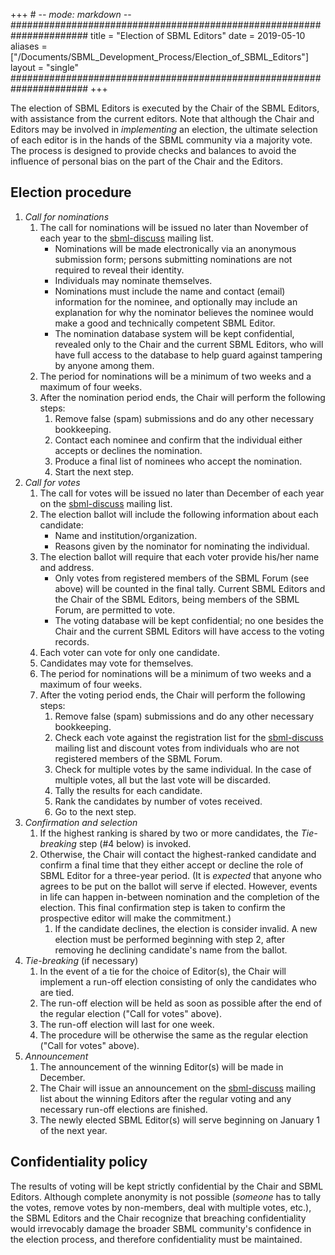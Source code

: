 +++ # -*- mode: markdown -*-
######################################################################
title  = "Election of SBML Editors"
date   = 2019-05-10
aliases = ["/Documents/SBML_Development_Process/Election_of_SBML_Editors"]
layout = "single"
######################################################################
+++

The election of SBML Editors is executed by the Chair of the
SBML Editors, with assistance from the current editors. Note that
although the Chair and Editors may be involved in *implementing* an
election, the ultimate selection of each editor is in the hands of the
SBML community via a majority vote. The process is designed to provide
checks and balances to avoid the influence of personal bias on the part
of the Chair and the Editors.

## Election procedure

1.  *Call for nominations*
    1.  The call for nominations will be issued no later than November
        of each year to the [sbml-discuss](http://sbml.org/Forums)
        mailing list.
          - Nominations will be made electronically via an anonymous
            submission form; persons submitting nominations are not
            required to reveal their identity.
          - Individuals may nominate themselves.
          - Nominations must include the name and contact (email)
            information for the nominee, and optionally may include an
            explanation for why the nominator believes the nominee would
            make a good and technically competent SBML Editor.
          - The nomination database system will be kept confidential,
            revealed only to the Chair and the current SBML Editors, who
            will have full access to the database to help guard against
            tampering by anyone among them.
    2.  The period for nominations will be a minimum of two weeks and a
        maximum of four weeks.
    3.  After the nomination period ends, the Chair will perform the
        following steps:
        1.  Remove false (spam) submissions and do any other necessary
            bookkeeping.
        2.  Contact each nominee and confirm that the individual either
            accepts or declines the nomination.
        3.  Produce a final list of nominees who accept the nomination.
        4.  Start the next step.
2.  *Call for votes*
    1.  The call for votes will be issued no later than December of each
        year on the [sbml-discuss](http://sbml.org/Forums) mailing list.
    2.  The election ballot will include the following information about
        each candidate:
          - Name and institution/organization.
          - Reasons given by the nominator for nominating the
            individual.
    3.  The election ballot will require that each voter provide his/her
        name and address.
          - Only votes from registered members of the SBML Forum (see
            above) will be counted in the final tally. Current SBML
            Editors and the Chair of the SBML Editors, being members of
            the SBML Forum, are permitted to vote.
          - The voting database will be kept confidential; no one
            besides the Chair and the current SBML Editors will have
            access to the voting records.
    4.  Each voter can vote for only one candidate.
    5.  Candidates may vote for themselves.
    6.  The period for nominations will be a minimum of two weeks and a
        maximum of four weeks.
    7.  After the voting period ends, the Chair will perform the
        following steps:
        1.  Remove false (spam) submissions and do any other necessary
            bookkeeping.
        2.  Check each vote against the registration list for the
            [sbml-discuss](http://sbml.org/Forums) mailing list and
            discount votes from individuals who are not registered
            members of the SBML Forum.
        3.  Check for multiple votes by the same individual. In the case
            of multiple votes, all but the last vote will be discarded.
        4.  Tally the results for each candidate.
        5.  Rank the candidates by number of votes received.
        6.  Go to the next step.
3.  *Confirmation and selection*
    1.  If the highest ranking is shared by two or more candidates, the
        *Tie-breaking* step (\#4 below) is invoked.
    2.  Otherwise, the Chair will contact the highest-ranked candidate
        and confirm a final time that they either accept or decline the
        role of SBML Editor for a three-year period. (It is *expected*
        that anyone who agrees to be put on the ballot will serve if
        elected. However, events in life can happen in-between
        nomination and the completion of the election. This final
        confirmation step is taken to confirm the prospective editor
        will make the commitment.)
        1.  If the candidate declines, the election is consider invalid.
            A new election must be performed beginning with step 2,
            after removing he declining candidate's name from the
            ballot.
4.  *Tie-breaking* (if necessary)
    1.  In the event of a tie for the choice of Editor(s), the Chair
        will implement a run-off election consisting of only the
        candidates who are tied.
    2.  The run-off election will be held as soon as possible after the
        end of the regular election ("Call for votes" above).
    3.  The run-off election will last for one week.
    4.  The procedure will be otherwise the same as the regular election
        ("Call for votes" above).
5.  *Announcement*
    1.  The announcement of the winning Editor(s) will be made in
        December.
    2.  The Chair will issue an announcement on the
        [sbml-discuss](http://sbml.org/Forums) mailing list about the
        winning Editors after the regular voting and any necessary
        run-off elections are finished.
    3.  The newly elected SBML Editor(s) will serve beginning on January
        1 of the next year.

## Confidentiality policy

The results of voting will be kept strictly confidential by the Chair
and SBML Editors. Although complete anonymity is not possible (*someone*
has to tally the votes, remove votes by non-members, deal with multiple
votes, etc.), the SBML Editors and the Chair recognize that breaching
confidentiality would irrevocably damage the broader SBML community's
confidence in the election process, and therefore confidentiality must
be maintained.
